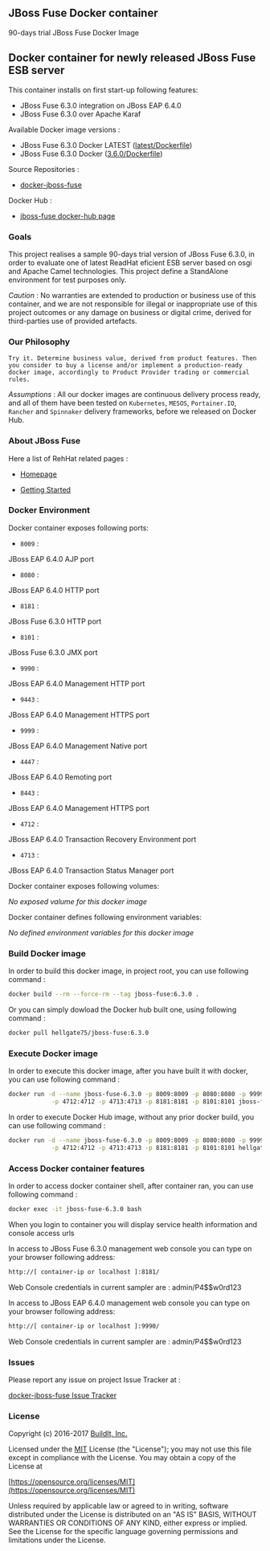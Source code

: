 ## JBoss Fuse Docker container

90-days trial JBoss Fuse Docker Image


## Docker container for newly released JBoss Fuse ESB server

This container installs on first start-up following features:

* JBoss Fuse 6.3.0 integration on JBoss EAP 6.4.0
* JBoss Fuse 6.3.0 over Apache Karaf


Available Docker image versions :

* JBoss Fuse 6.3.0 Docker LATEST ([latest/Dockerfile](https://github.com/fabriziotorelli-wipro/docker-jboss-fuse/tree/master/Dockerfile))
* JBoss Fuse 6.3.0 Docker ([3.6.0/Dockerfile](https://github.com/fabriziotorelli-wipro/docker-jboss-fuse/tree/6.3.0/Dockerfile))


Source Repositories :

* [docker-jboss-fuse](https://github.com/fabriziotorelli-wipro/docker-jboss-fuse)


Docker Hub :

* [jboss-fuse docker-hub page](https://hub.docker.com/r/builditftorelli/jboss-fuse/)


### Goals

This project realises a sample 90-days trial version of JBoss Fuse 6.3.0, in order to evaluate one of latest ReadHat eficient ESB server based on osgi and Apache Camel technologies. This project define a StandAlone environment for test purposes only.

*Caution* : No warranties are extended to production or business use of this container, and we are not responsible for illegal or inappropriate use of this project outcomes or any damage on business or digital crime, derived for third-parties use of provided artefacts.


### Our Philosophy

`Try it. Determine business value, derived from product features. Then you consider to buy a license and/or implement a production-ready docker image, accordingly to Product Provider trading or commercial rules.`

*Assumptions* : All our docker images are continuous delivery process ready, and all of them have been tested on `Kubernetes`, `MESOS`, `Portainer.IO`, `Rancher` and `Spinnaker` delivery frameworks, before we released on Docker Hub.


### About JBoss Fuse

Here a list of RehHat related pages :

* [Homepage](https://www.redhat.com/en/technologies/jboss-middleware/fuse)

* [Getting Started](https://access.redhat.com/documentation/en/red-hat-jboss-fuse/?version=6.3)


### Docker Environment

Docker container exposes following ports:

* `8009` :

JBoss EAP 6.4.0 AJP port

* `8080` :

JBoss EAP 6.4.0 HTTP port

* `8181` :

JBoss Fuse 6.3.0 HTTP port

* `8101` :

JBoss Fuse 6.3.0 JMX port

* `9990` :

JBoss EAP 6.4.0 Management HTTP port

* `9443` :

JBoss EAP 6.4.0 Management HTTPS port

* `9999` :

JBoss EAP 6.4.0 Management Native port

* `4447` :

JBoss EAP 6.4.0 Remoting port

* `8443` :

JBoss EAP 6.4.0 Management HTTPS port

* `4712` :

JBoss EAP 6.4.0 Transaction Recovery Environment port

* `4713` :

JBoss EAP 6.4.0 Transaction Status Manager port


Docker container exposes following volumes:

*No exposed valume for this docker image*



Docker container defines following environment variables:

*No defined environment variables for this docker image*


### Build Docker image

In order to build this docker image, in project root, you can use following command :

```bash
docker build --rm --force-rm --tag jboss-fuse:6.3.0 .
```

Or you can simply dowload the Docker hub built one, using following command :

```bash
docker pull hellgate75/jboss-fuse:6.3.0
```


### Execute Docker image

In order to execute this docker image, after you have built it with docker, you can use following command :

```bash
docker run -d --name jboss-fuse-6.3.0 -p 8009:8009 -p 8080:8080 -p 9999:9999 -p 9990:9990 -p 9443:9443 -p 4447:4447 -p 8443:8443 \
            -p 4712:4712 -p 4713:4713 -p 8181:8181 -p 8101:8101 jboss-fuse:6.3.0 .
```

In order to execute Docker Hub image, without any prior docker build, you can use following command :

```bash
docker run -d --name jboss-fuse-6.3.0 -p 8009:8009 -p 8080:8080 -p 9999:9999 -p 9990:9990 -p 9443:9443 -p 4447:4447 -p 8443:8443 \
            -p 4712:4712 -p 4713:4713 -p 8181:8181 -p 8101:8101 hellgate75/jboss-fuse:6.3.0 .
```


### Access Docker container features

In order to access docker container shell, after container ran, you can use following command :

```bash
docker exec -it jboss-fuse-6.3.0 bash
```

When you login to container you will display service health information and console access urls


In access to JBoss Fuse 6.3.0 management web console you can type on your browser following address:

```bash
http://[ container-ip or localhost ]:8181/
```

Web Console credentials in current sampler are : admin/P4$$w0rd123


In access to JBoss EAP 6.4.0 management web console you can type on your browser following address:

```bash
http://[ container-ip or localhost ]:9990/
```

Web Console credentials in current sampler are : admin/P4$$w0rd123


### Issues

Please report any issue on project Issue Tracker at :

[docker-jboss-fuse Issue Tracker](https://github.com/fabriziotorelli-wipro/docker-jboss-fuse/issues)


### License

Copyright (c) 2016-2017 [BuildIt, Inc.](http://buildit.digital)

Licensed under the [MIT](https://github.com/fabriziotorelli-wipro/docker-jboss-fuse/tree/master/LICENSE) License (the "License");
you may not use this file except in compliance with the License.
You may obtain a copy of the License at

[https://opensource.org/licenses/MIT](https://opensource.org/licenses/MIT)

Unless required by applicable law or agreed to in writing, software
distributed under the License is distributed on an "AS IS" BASIS,
WITHOUT WARRANTIES OR CONDITIONS OF ANY KIND, either express or implied.
See the License for the specific language governing permissions and
limitations under the License.
